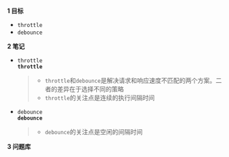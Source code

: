 
**1 目标**
* `throttle`
* `debounce`

**2 笔记**
* `throttle`  
  **`throttle`**  
    > * `throttle`和`debounce`是解决请求和响应速度不匹配的两个方案。二者的差异在于选择不同的策略  
    > * `throttle`的关注点是连续的执行间隔时间  

* `debounce`  
  **`debounce`**
    > * `debounce`的关注点是空闲的间隔时间  

**3 问题库**